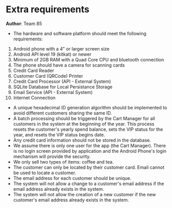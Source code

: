 # Extra requirements

**Author**: Team 85

- The hardware and software platform should meet the following requirements:
 1. Android phone with a 4" or larger screen size
 2. Android API level 19 (kitkat) or newer
 3. Minimum of 2GB RAM with a Quad Core CPU and bluetooth connection
 4. The phone should have a camera for scanning cards     
 5. Credit Card Reader
 6. Customer Card (QRCode) Printer
 7. Credit Card Processor (API - External System)
 8. SQLite Database for Local Persistance Storage
 9. Email Service (API - External System)
 10. Internet Connection

- A unique hexadecimal ID generation algorithm should be implemented to avoid different customers sharing the same ID.
- A batch processing should be triggered by the Cart Manager for all customers in the system at the beginning of the year. This process resets the customer's yearly spend balance, sets the VIP status for the year, and resets the VIP status begins date.
- Any credit card information should not be stored in the database.
- We assume there is only one user for the app (the Cart Manager). There is no login screen provided by application and the Android Phone's login mechanism will provide the security. 
- We only sell two types of items: coffee and tea.
- The customer can only be located by their customer card. Email cannot be used to locate a customer.
- The email address for each customer should be unique.
- The system will not allow a change to a customer's email address if the email address already exists in the system.
- The system will not allow the creation of a new customer if the new customer's email address already exists in the system. 
